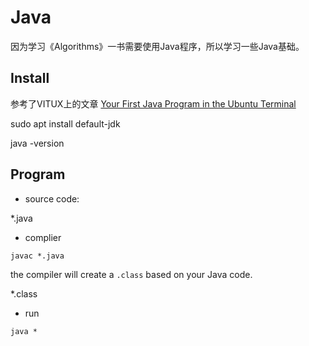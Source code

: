 # Java

因为学习《Algorithms》一书需要使用Java程序，所以学习一些Java基础。

## Install

参考了VITUX上的文章 [Your First Java Program in the Ubuntu Terminal](https://vitux.com/your-first-java-program-in-the-ubuntu-terminal/)

sudo apt install default-jdk

java -version

## Program

- source code: 

*.java

- complier

```
javac *.java
```

the compiler will create a `.class` based on your Java code.

*.class

- run

```
java *
```


